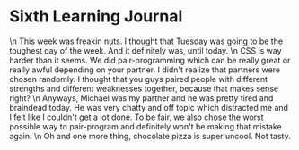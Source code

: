 # Sixth Learning Journal
\n
This week was freakin nuts. I thought that Tuesday was going to be the toughest day of the week. And it definitely was, until today.
\n
CSS is way harder than it seems. We did pair-programming which can be really great or really awful depending on your partner. I didn't realize that partners were chosen randomly. I thought that you guys paired people with different strengths and different weaknesses together, because that makes sense right?
\n
Anyways, Michael was my partner and he was pretty tired and braindead today. He was very chatty and off topic which distracted me and I felt like I couldn't get a lot done. To be fair, we also chose the worst possible way to pair-program and definitely won't be making that mistake again.
\n
Oh and one more thing, chocolate pizza is super uncool. Not tasty.
